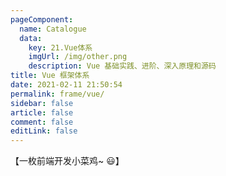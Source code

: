 ```yaml
---
pageComponent: 
  name: Catalogue
  data: 
    key: 21.Vue体系
    imgUrl: /img/other.png
    description: Vue 基础实践、进阶、深入原理和源码
title: Vue 框架体系
date: 2021-02-11 21:50:54
permalink: frame/vue/
sidebar: false
article: false
comment: false
editLink: false
---
```


【一枚前端开发小菜鸡~ 😃】